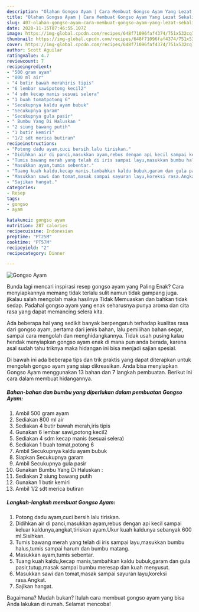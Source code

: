 ```yaml
---
description: "Olahan Gongso Ayam | Cara Membuat Gongso Ayam Yang Lezat Sekali"
title: "Olahan Gongso Ayam | Cara Membuat Gongso Ayam Yang Lezat Sekali"
slug: 407-olahan-gongso-ayam-cara-membuat-gongso-ayam-yang-lezat-sekali
date: 2020-11-15T07:46:55.107Z
image: https://img-global.cpcdn.com/recipes/648f71096faf4374/751x532cq70/gongso-ayam-foto-resep-utama.jpg
thumbnail: https://img-global.cpcdn.com/recipes/648f71096faf4374/751x532cq70/gongso-ayam-foto-resep-utama.jpg
cover: https://img-global.cpcdn.com/recipes/648f71096faf4374/751x532cq70/gongso-ayam-foto-resep-utama.jpg
author: Scott Aguilar
ratingvalue: 4.7
reviewcount: 7
recipeingredient:
- "500 gram ayam"
- "800 ml air"
- "4 butir bawah merahiris tipis"
- "6 lembar sawipotong kecil2"
- "4 sdm kecap manis sesuai selera"
- "1 buah tomatpotong 6"
- "Secukupnya kaldu ayam bubuk"
- "Secukupnya garam"
- "Secukupnya gula pasir"
- " Bumbu Yang Di Haluskan "
- "2 siung bawang putih"
- "1 butir kemiri"
- "1/2 sdt merica butiran"
recipeinstructions:
- "Potong dadu ayam,cuci bersih lalu tiriskan."
- "Didihkan air di panci,masukkan ayam,rebus dengan api kecil sampai keluar kaldunya,angkat,tiriskan ayam.Ukur kuah kaldunya sebanyak 600 ml.Sisihkan."
- "Tumis bawang merah yang telah di iris sampai layu,masukkan bumbu halus,tumis sampai harum dan bumbu matang."
- "Masukkan ayam,tumis sebentar."
- "Tuang kuah kaldu,kecap manis,tambahkan kaldu bubuk,garam dan gula pasir,tutup,masak sampai bumbu meresap dan kuah menyusut."
- "Masukkan sawi dan tomat,masak sampai sayuran layu,koreksi rasa.Angkat."
- "Sajikan hangat."
categories:
- Resep
tags:
- gongso
- ayam

katakunci: gongso ayam 
nutrition: 287 calories
recipecuisine: Indonesian
preptime: "PT25M"
cooktime: "PT57M"
recipeyield: "2"
recipecategory: Dinner

---
```



![Gongso Ayam](https://img-global.cpcdn.com/recipes/648f71096faf4374/751x532cq70/gongso-ayam-foto-resep-utama.jpg)

Bunda lagi mencari inspirasi resep gongso ayam yang Paling Enak? Cara menyiapkannya memang tidak terlalu sulit namun tidak gampang juga. jikalau salah mengolah maka hasilnya Tidak Memuaskan dan bahkan tidak sedap. Padahal gongso ayam yang enak seharusnya punya aroma dan cita rasa yang dapat memancing selera kita.

Ada beberapa hal yang sedikit banyak berpengaruh terhadap kualitas rasa dari gongso ayam, pertama dari jenis bahan, lalu pemilihan bahan segar, sampai cara mengolah dan menghidangkannya. Tidak usah pusing kalau hendak menyiapkan gongso ayam enak di mana pun anda berada, karena asal sudah tahu triknya maka hidangan ini bisa menjadi sajian spesial.




Di bawah ini ada beberapa tips dan trik praktis yang dapat diterapkan untuk mengolah gongso ayam yang siap dikreasikan. Anda bisa menyiapkan Gongso Ayam menggunakan 13 bahan dan 7 langkah pembuatan. Berikut ini cara dalam membuat hidangannya.

<!--inarticleads1-->

##### Bahan-bahan dan bumbu yang diperlukan dalam pembuatan Gongso Ayam:

1. Ambil 500 gram ayam
1. Sediakan 800 ml air
1. Sediakan 4 butir bawah merah,iris tipis
1. Gunakan 6 lembar sawi,potong kecil2
1. Sediakan 4 sdm kecap manis (sesuai selera)
1. Sediakan 1 buah tomat,potong 6
1. Ambil Secukupnya kaldu ayam bubuk
1. Siapkan Secukupnya garam
1. Ambil Secukupnya gula pasir
1. Gunakan  Bumbu Yang Di Haluskan :
1. Sediakan 2 siung bawang putih
1. Gunakan 1 butir kemiri
1. Ambil 1/2 sdt merica butiran




<!--inarticleads2-->

##### Langkah-langkah membuat Gongso Ayam:

1. Potong dadu ayam,cuci bersih lalu tiriskan.
1. Didihkan air di panci,masukkan ayam,rebus dengan api kecil sampai keluar kaldunya,angkat,tiriskan ayam.Ukur kuah kaldunya sebanyak 600 ml.Sisihkan.
1. Tumis bawang merah yang telah di iris sampai layu,masukkan bumbu halus,tumis sampai harum dan bumbu matang.
1. Masukkan ayam,tumis sebentar.
1. Tuang kuah kaldu,kecap manis,tambahkan kaldu bubuk,garam dan gula pasir,tutup,masak sampai bumbu meresap dan kuah menyusut.
1. Masukkan sawi dan tomat,masak sampai sayuran layu,koreksi rasa.Angkat.
1. Sajikan hangat.




Bagaimana? Mudah bukan? Itulah cara membuat gongso ayam yang bisa Anda lakukan di rumah. Selamat mencoba!

